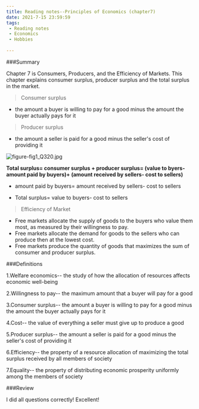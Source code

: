 ```yaml
---
title: Reading notes--Principles of Economics (chapter7)
date: 2021-7-15 23:59:59
tags:
 - Reading notes
 - Economics
 - Hobbies
 
---
```


###Summary

Chapter 7 is Consumers, Producers, and the Efficiency of Markets. This chapter explains consumer surplus, producer surplus and the total surplus in the market.

> Consumer surplus
 
*  the amount a buyer is willing to pay for a good minus the amount the buyer actually pays for it

> Producer surplus

* the amount a seller is paid for a good minus the seller's cost of providing it

![figure-fig1_Q320.jpg](https://i.loli.net/2021/07/15/lkNJUen3Yf2wuqC.jpg)

**Total surplus= consumer surplus + producer surplus= (value to byers- amount paid by buyers)+ (amount received by sellers- cost to sellers)**

* amount paid by buyers= amount received by sellers- cost to sellers

* Total surplus= value to buyers- cost to sellers

> Efficiency of Market



* Free markets allocate the supply of goods to the buyers who value them most, as measured by their willingness to pay.
* Free markets allocate the demand for goods to the sellers who can produce then at the lowest cost.
* Free markets produce the quantity of goods that maximizes the sum of consumer and producer surplus.

###Definitions

1.Welfare economics-- the study of how the allocation of resources affects economic well-being

2.Willingness to pay-- the maximum amount that a buyer will pay for a good

3.Consumer surplus-- the amount a buyer is willing to pay for a good minus the amount the buyer actually pays for it

4.Cost-- the value of everything a seller must give up to produce a good

5.Producer surplus-- the amount a seller is paid for a good minus the seller's cost of providing it

6.Efficiency-- the property of a resource allocation of maximizing the total surplus received by all members of society

7.Equality-- the property of distributing economic prosperity uniformly among the members of society

###Review

I did all questions correctly! Excellent!
